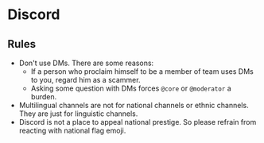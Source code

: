 # Discord

## Rules

- Don't use DMs. There are some reasons:
  - If a person who proclaim himself to be a member of team uses DMs to you, regard him as a scammer.
  - Asking some question with DMs forces `@core` or `@moderator` a burden.
- Multilingual channels are not for national channels or ethnic channels. They are just for linguistic channels.
- Discord is not a place to appeal national prestige. So please refrain from reacting with national flag emoji.
